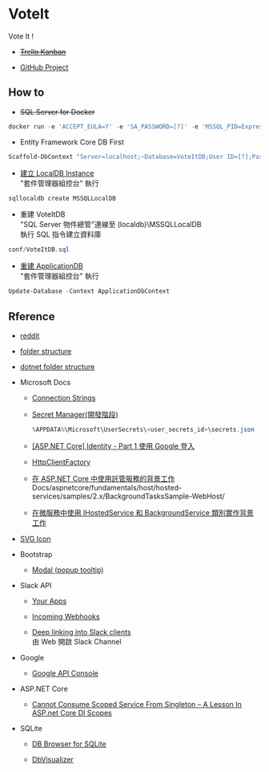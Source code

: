 # VoteIt
Vote It !

- ~~[Trello Kanban](https://trello.com/b/0vR0ujR0/voit-it)~~

- [GitHub Project](https://github.com/knight720/VoteIt/projects/1)

## How to 
- ~~SQL Server for Docker~~ 
```powershell
docker run -e 'ACCEPT_EULA=Y' -e 'SA_PASSWORD=[?]' -e 'MSSQL_PID=Express' -p 1433:1433 -v D:\Docker\VoteItDB:/var/opt/mssql -d mcr.microsoft.com/mssql/server:latest
```

- Entity Framework Core DB First
```powershell  
Scaffold-DbContext "Server=localhost;~Database=VoteItDB;User ID=[?];Password=[?];" Microsoft.EntityFrameworkCore.SqlServer -OutputDir Models -Tables Feed FeedLike -force  
```

- [建立 LocalDB Instance](https://docs.microsoft.com/zh-tw/sql/tools/sqllocaldb-utility?view=sql-server-2017)  
"套件管理器組控台" 執行 
```powershell
sqllocaldb create MSSQLLocalDB
```

- 重建 VoteItDB  
"SQL Server 物件總管"連線至 (localdb)\\MSSQLLocalDB  
執行 SQL 指令建立資料庫 
```powershell
conf/VoteItDB.sql  
```

- [重建 ApplicationDB](https://docs.microsoft.com/zh-tw/aspnet/core/security/authentication/scaffold-identity?view=aspnetcore-2.2&tabs=visual-studio)  
"套件管理器組控台" 執行 
```powershell
Update-Database -Context ApplicationDbContext  
```

## Rference
- [reddit](https://zh.wikipedia.org/wiki/Reddit)

- [folder structure](https://stackoverflow.com/questions/446017/popular-folder-structure-for-build)

- [dotnet folder structure](https://github.com/dotnet/project-system)

- Microsoft Docs

    - [Connection Strings](https://docs.microsoft.com/en-us/ef/core/miscellaneous/connection-strings)

    - [Secret Manager(開發階段)](https://docs.microsoft.com/zh-tw/aspnet/core/security/app-secrets?view=aspnetcore-2.2&tabs=windows)  
        ```powershell
        %APPDATA%\Microsoft\UserSecrets\<user_secrets_id>\secrets.json
        ```

    - [[ASP.NET Core] Identity - Part 1 使用 Google 登入](https://blog.kevinyang.net/2018/05/31/aspnet-core-identity/)

    - [HttpClientFactory](https://docs.microsoft.com/zh-tw/dotnet/standard/microservices-architecture/implement-resilient-applications/use-httpclientfactory-to-implement-resilient-http-requests)

    - [在 ASP.NET Core 中使用託管服務的背景工作](https://docs.microsoft.com/zh-tw/aspnet/core/fundamentals/host/hosted-services?view=aspnetcore-2.2)
    Docs/aspnetcore/fundamentals/host/hosted-services/samples/2.x/BackgroundTasksSample-WebHost/

    - [在微服務中使用 IHostedService 和 BackgroundService 類別實作背景工作](https://docs.microsoft.com/zh-tw/dotnet/standard/microservices-architecture/multi-container-microservice-net-applications/background-tasks-with-ihostedservice)

- [SVG Icon](https://www.flaticon.com/)

- Bootstrap

    - [Modal (popup tooltip)](https://getbootstrap.com/docs/4.0/components/modal/)  

- Slack API

    - [Your Apps](https://api.slack.com/apps)

    - [Incoming Webhooks](https://api.slack.com/apps/AEU8K3B3L/incoming-webhooks?success=1)

    - [Deep linking into Slack clients](https://api.slack.com/docs/deep-linking)  
    由 Web 開啟 Slack Channel

- Google

    - [Google API Console](https://console.developers.google.com)

- ASP.NET Core

    - [Cannot Consume Scoped Service From Singleton – A Lesson In ASP.net Core DI Scopes](https://dotnetcoretutorials.com/2018/03/20/cannot-consume-scoped-service-from-singleton-a-lesson-in-asp-net-core-di-scopes/)

- SQLite

    - [DB Browser for SQLite](http://sqlitebrowser.org/)

    - [DbVisualizer](https://www.dbvis.com)